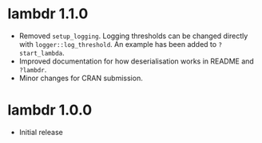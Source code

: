 # lambdr 1.1.0

* Removed `setup_logging`. Logging thresholds can be changed directly with
  `logger::log_threshold`. An example has been added to `?start_lambda`.
* Improved documentation for how deserialisation works in README and `?lambdr`.
* Minor changes for CRAN submission.

# lambdr 1.0.0

* Initial release
